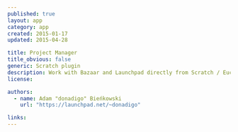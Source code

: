 ```yaml
---
published: true
layout: app
category: app
created: 2015-01-17
updated: 2015-04-28

title: Project Manager
title_obvious: false
generic: Scratch plugin
description: Work with Bazaar and Launchpad directly from Scratch / Euclide IDE
license:

authors:
  - name: Adam "donadigo" Bieńkowski
    url: "https://launchpad.net/~donadigo"

links:
---
```

